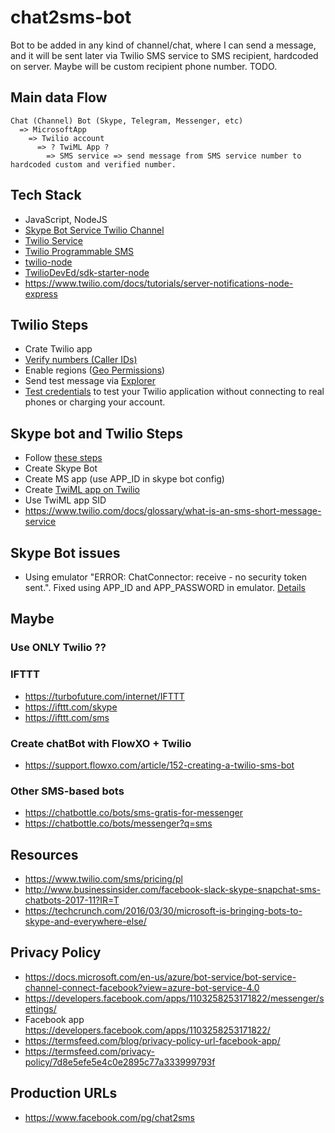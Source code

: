 chat2sms-bot
===

Bot to be added in any kind of channel/chat, where I can send a message, and it will be sent later via Twilio SMS service to SMS recipient, hardcoded on server. Maybe will be custom recipient phone  number. TODO.

## Main data Flow

```
Chat (Channel) Bot (Skype, Telegram, Messenger, etc) 
  => MicrosoftApp
    => Twilio account 
      => ? TwiML App ? 
        => SMS service => send message from SMS service number to hardcoded custom and verified number.
```

## Tech Stack
- JavaScript, NodeJS
- [Skype Bot Service Twilio Channel](https://docs.microsoft.com/en-us/bot-framework/channel-connect-twilio)
- [Twilio Service](https://www.twilio.com)
- [Twilio Programmable SMS](https://www.twilio.com/docs/quickstart/node/programmable-sms)
- [twilio-node](https://github.com/twilio/twilio-node)
- [TwilioDevEd/sdk-starter-node](https://github.com/TwilioDevEd/sdk-starter-node)
- https://www.twilio.com/docs/tutorials/server-notifications-node-express

## Twilio Steps
- Crate Twilio app
- [Verify numbers (Caller IDs)](https://www.twilio.com/console/phone-numbers/verified)
- Enable regions ([Geo Permissions](https://www.twilio.com/console/sms/settings/geo-permissions))
- Send test message via [Explorer](https://www.twilio.com/console/sms/api-explorer#create-a-message)
- [Test credentials](https://www.twilio.com/console/sms/runtime/test-credentials) to test your Twilio application without connecting to real phones or charging your account.

## Skype bot and Twilio Steps
- Follow [these steps](https://docs.microsoft.com/en-us/bot-framework/channel-connect-twilio)
- Create Skype Bot
- Create MS app (use APP_ID in skype bot config)
- Create [TwiML app on Twilio](https://www.twilio.com/console/phone-numbers/runtime/twiml-apps)
- Use TwiML app SID
- https://www.twilio.com/docs/glossary/what-is-an-sms-short-message-service

## Skype Bot issues
- Using emulator "ERROR: ChatConnector: receive - no security token sent.". Fixed using APP_ID and APP_PASSWORD in emulator. [Details](https://github.com/Microsoft/BotBuilder/issues/1505#issuecomment-280748691)

## Maybe 

### Use ONLY Twilio ??

### IFTTT
- https://turbofuture.com/internet/IFTTT
- https://ifttt.com/skype
- https://ifttt.com/sms

### Create chatBot with FlowXO + Twilio
- https://support.flowxo.com/article/152-creating-a-twilio-sms-bot

### Other SMS-based bots
- https://chatbottle.co/bots/sms-gratis-for-messenger
- https://chatbottle.co/bots/messenger?q=sms

## Resources

- https://www.twilio.com/sms/pricing/pl
- http://www.businessinsider.com/facebook-slack-skype-snapchat-sms-chatbots-2017-11?IR=T
- https://techcrunch.com/2016/03/30/microsoft-is-bringing-bots-to-skype-and-everywhere-else/

## Privacy Policy
- https://docs.microsoft.com/en-us/azure/bot-service/bot-service-channel-connect-facebook?view=azure-bot-service-4.0
- https://developers.facebook.com/apps/1103258253171822/messenger/settings/
- Facebook app https://developers.facebook.com/apps/1103258253171822/
- https://termsfeed.com/blog/privacy-policy-url-facebook-app/
- https://termsfeed.com/privacy-policy/7d8e5efe5e4c0e2895c77a333999793f

## Production URLs
- https://www.facebook.com/pg/chat2sms


